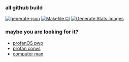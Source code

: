 ### all github build

[![generate-json](https://github.com/elydre/elydre.github.io/actions/workflows/build-json.yml/badge.svg)](https://github.com/elydre/elydre.github.io/actions/workflows/build-json.yml)
[![Makefile CI](https://github.com/elydre/profanOS/actions/workflows/makefile.yml/badge.svg)](https://github.com/elydre/profanOS/actions/workflows/makefile.yml)
[![Generate Stats Images](https://github.com/elydre/stats/actions/workflows/main.yml/badge.svg)](https://github.com/elydre/stats/actions/workflows/main.yml)

### maybe you are looking for it?
- [profanOS pwp](https://elydre.github.io/profan)
- [profan convs](https://elydre.github.io/md/profan-conv)
- [computer man](https://www.youtube.com/watch?v=jeg_TJvkSjg)
